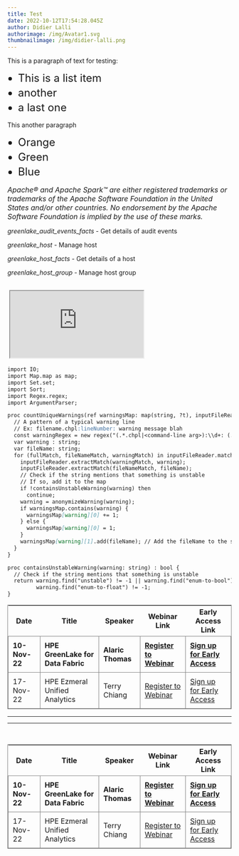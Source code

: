 ```yaml
---
title: Test
date: 2022-10-12T17:54:28.045Z
author: Didier Lalli
authorimage: /img/Avatar1.svg
thumbnailimage: /img/didier-lalli.png
---
```

<style>
ul li{
 font-size:24px;
}
i { 
  color: grey; }
</style>

<style>
li {
    font-size: 27px;
    line-height: 33px;
    max-width: none;
}
</style>

This is a paragraph of text for testing:

* This is a list item
* another
* a last one

This another paragraph

* Orange
* Green
* Blue

<font size="3"> *Apache® and Apache Spark™ are either registered trademarks or trademarks of the Apache Software Foundation in the United States and/or other countries. No endorsement by the Apache Software Foundation is implied by the use of these marks.* </font>

*greenlake_audit_events_facts* - Get details of audit events

*greenlake_host* - Manage host

*greenlake_host_facts -* Get details of a host

*greenlake_host_group -* Manage host group

<br />
 ﻿   
<style>
table {
    display: block;
    width: max-content !important;
    max-width: 100%;
    overflow: auto;
     -webkit-box-shadow: none;
    -moz-box-shadow: none;
    box-shadow: none;
    border:1px solid grey;
}
td {
   -webkit-box-shadow: none;
    -moz-box-shadow: none;
    box-shadow: none;
    border:1px solid grey;
    text-align: left !important;
     font-weight: normal !important;
    padding: 10px !important;
}
thead tr:first-child td {
  -webkit-box-shadow: none;
  -moz-box-shadow: none;
  box-shadow: none;
  border:1px solid grey;
  text-align: center !important;
  padding: 20px !important;
  font-weight: bold !important;
}
</style>

<iframe src=http://players.brightcove.net/1160438707001/V1YFSRkoe_default/index.html?videoId=ref:v100006233 allowfullscreen webkitallowfullscreen mozallowfullscreen></iframe>

```markdown
import IO;
import Map.map as map;
import Set.set;
import Sort;
import Regex.regex;
import ArgumentParser;

proc countUniqueWarnings(ref warningsMap: map(string, ?t), inputFileReader: IO.fileReader(?)) where t == (int, set(string)){
  // A pattern of a typical warning line
  // Ex: filename.chpl:lineNumber: warning message blah
  const warningRegex = new regex("(.*.chpl|<command-line arg>):\\d+: (.*)\n"); // Anything inside ( ) is a capture group
  var warning : string;
  var fileName: string;
  for (fullMatch, fileNameMatch, warningMatch) in inputFileReader.matches(warningRegex, captures=2) {
    inputFileReader.extractMatch(warningMatch, warning);
    inputFileReader.extractMatch(fileNameMatch, fileName);
    // Check if the string mentions that something is unstable
    // If so, add it to the map
    if !containsUnstableWarning(warning) then
      continue;
    warning = anonymizeWarning(warning);
    if warningsMap.contains(warning) {
      warningsMap[warning][0] += 1;
    } else {
      warningsMap[warning][0] = 1;
    }
    warningsMap[warning][1].add(fileName); // Add the fileName to the set of files that have this warning
  }
}

proc containsUnstableWarning(warning: string) : bool {
  // Check if the string mentions that something is unstable
  return warning.find("unstable") != -1 || warning.find("enum-to-bool") != -1 ||
         warning.find("enum-to-float") != -1;
}
```

| Date          | Title                             | Speaker           | Webinar Link                                                                                            | Early Access Link                                                                         |
| ------------- | --------------------------------- | ----------------- | ------------------------------------------------------------------------------------------------------- | ----------------------------------------------------------------------------------------- |
| **10-Nov-22** | **HPE GreenLake for Data Fabric** | **Alaric Thomas** | **[Register to Webinar](https://hpe.zoom.us/webinar/register/1016631597484/WN_xLR2ynonSi6SojUswkVmRw)** | **[Sign up for Early Access](https://connect.hpe.com/HPEGreenLakeEarlyAccessDataFabric)** |
| 17-Nov-22     | HPE Ezmeral Unified Analytics     | Terry Chiang      | [Register to Webinar](https://hpe.zoom.us/webinar/register/7516631596092/WN_qEWHxuucTa-UilEnOqmByg)     | [Sign up for Early Access](https://connect.hpe.com/HPEEzmeralEarlyAccessUnifiedAnalytics) |

- - -

- - -

<br />

| Date          | Title                             | Speaker           | Webinar Link                                                                                            | Early Access Link                                                                         |
| ------------- | --------------------------------- | ----------------- | ------------------------------------------------------------------------------------------------------- | ----------------------------------------------------------------------------------------- |
| **10-Nov-22** | **HPE GreenLake for Data Fabric** | **Alaric Thomas** | **[Register to Webinar](https://hpe.zoom.us/webinar/register/1016631597484/WN_xLR2ynonSi6SojUswkVmRw)** | **[Sign up for Early Access](https://connect.hpe.com/HPEGreenLakeEarlyAccessDataFabric)** |
| 17-Nov-22     | HPE Ezmeral Unified Analytics     | Terry Chiang      | [Register to Webinar](https://hpe.zoom.us/webinar/register/7516631596092/WN_qEWHxuucTa-UilEnOqmByg)     | [Sign up for Early Access](https://connect.hpe.com/HPEEzmeralEarlyAccessUnifiedAnalytics) |